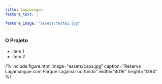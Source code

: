 ```yaml
---
title: Lagamangue
feature_text: |

feature_image: "assets/teste2.jpg"
---  
```

  

### O Projeto  

- item 1
- item 2


{% include figure.html image="assets/capa.jpg" caption="Reserva Lagamangue com Parque Lagamar no fundo" width="4016" height="1394" %}
